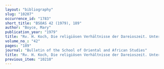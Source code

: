 ```yaml
---
layout: "bibliography"
slug: "10207"
occurrence_id: "1783"
short_title: "BSOAS 42 (1979), 189"
author: "Boyce, Mary"
publication_year: "1979"
title: "Rv. H. Koch, Die religiösen Verhältnisse der Dareioszeit. Untersuchungen an Hand der elamischen Persepolistäfelchen"
volume_no_: "42"
pages: "189"
journal: "Bulletin of the School of Oriental and African Studies"
title: "Rv. H. Koch, Die religiösen Verhältnisse der Dareioszeit. Untersuchungen an Hand der elamischen Persepolistäfelchen"
previous_item: "10210"
---
```

